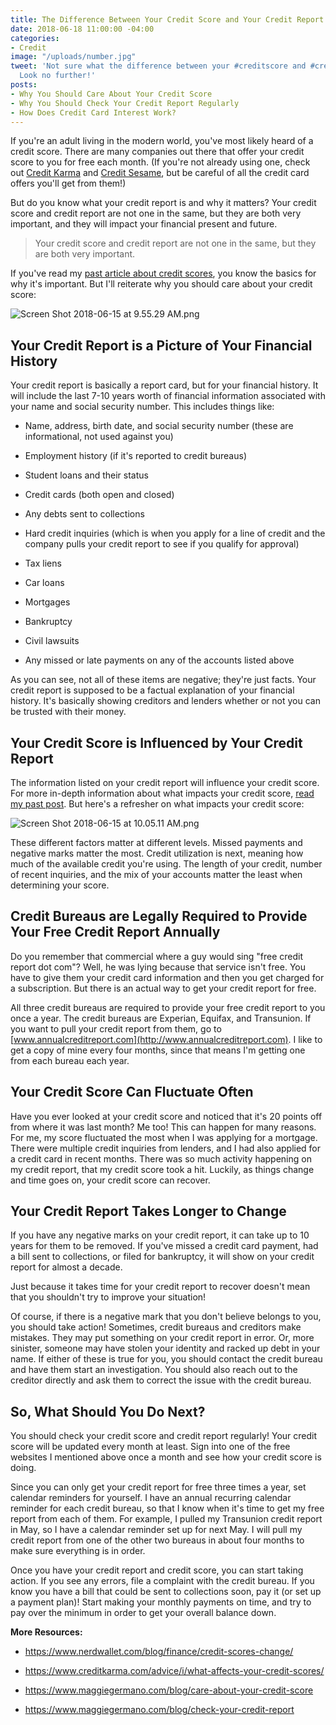 ```yaml
---
title: The Difference Between Your Credit Score and Your Credit Report
date: 2018-06-18 11:00:00 -04:00
categories:
- Credit
image: "/uploads/number.jpg"
tweet: 'Not sure what the difference between your #creditscore and #creditreport are?
  Look no further!'
posts:
- Why You Should Care About Your Credit Score
- Why You Should Check Your Credit Report Regularly
- How Does Credit Card Interest Work?
---
```


If you're an adult living in the modern world, you've most likely heard of a credit score. There are many companies out there that offer your credit score to you for free each month. (If you're not already using one, check out [Credit Karma](http://www.creditkarma.com) and [Credit Sesame](http://www.creditsesame.com), but be careful of all the credit card offers you'll get from them!)

But do you know what your credit report is and why it matters? Your credit score and credit report are not one in the same, but they are both very important, and they will impact your financial present and future.

> Your credit score and credit report are not one in the same, but they are both very important.

If you've read my [past article about credit scores](https://www.maggiegermano.com/blog/care-about-your-credit-score), you know the basics for why it's important. But I'll reiterate why you should care about your credit score: 

![Screen Shot 2018-06-15 at 9.55.29 AM.png](/uploads/Screen%20Shot%202018-06-15%20at%209.55.29%20AM.png)

## Your Credit Report is a Picture of Your Financial History

Your credit report is basically a report card, but for your financial history. It will include the last 7-10 years worth of financial information associated with your name and social security number. This includes things like:

* Name, address, birth date, and social security number (these are informational, not used against you)

* Employment history (if it's reported to credit bureaus)

* Student loans and their status

* Credit cards (both open and closed)

* Any debts sent to collections

* Hard credit inquiries (which is when you apply for a line of credit and the company pulls your credit report to see if you qualify for approval)

* Tax liens

* Car loans

* Mortgages

* Bankruptcy

* Civil lawsuits

* Any missed or late payments on any of the accounts listed above

As you can see, not all of these items are negative; they're just facts. Your credit report is supposed to be a factual explanation of your financial history. It's basically showing creditors and lenders whether or not you can be trusted with their money. 

## Your Credit Score is Influenced by Your Credit Report

The information listed on your credit report will influence your credit score. For more in-depth information about what impacts your credit score, [read my past post](https://www.maggiegermano.com/blog/care-about-your-credit-score). But here's a refresher on what impacts your credit score:

![Screen Shot 2018-06-15 at 10.05.11 AM.png](/uploads/Screen%20Shot%202018-06-15%20at%2010.05.11%20AM.png)

These different factors matter at different levels. Missed payments and negative marks matter the most. Credit utilization is next, meaning how much of the available credit you're using. The length of your credit, number of recent inquiries, and the mix of your accounts matter the least when determining your score. 

## Credit Bureaus are Legally Required to Provide Your Free Credit Report Annually

Do you remember that commercial where a guy would sing "free credit report dot com"? Well, he was lying because that service isn't free. You have to give them your credit card information and then you get charged for a subscription. But there is an actual way to get your credit report for free.

All three credit bureaus are required to provide your free credit report to you once a year. The credit bureaus are Experian, Equifax, and Transunion. If you want to pull your credit report from them, go to [www.annualcreditreport.com](http://www.annualcreditreport.com). I like to get a copy of mine every four months, since that means I'm getting one from each bureau each year.

## Your Credit Score Can Fluctuate Often

Have you ever looked at your credit score and noticed that it's 20 points off from where it was last month? Me too! This can happen for many reasons. For me, my score fluctuated the most when I was applying for a mortgage. There were multiple credit inquiries from lenders, and I had also applied for a credit card in recent months. There was so much activity happening on my credit report, that my credit score took a hit. Luckily, as things change and time goes on, your credit score can recover. 

## Your Credit Report Takes Longer to Change

If you have any negative marks on your credit report, it can take up to 10 years for them to be removed. If you've missed a credit card payment, had a bill sent to collections, or filed for bankruptcy, it will show on your credit report for almost a decade.

Just because it takes time for your credit report to recover doesn't mean that you shouldn't try to improve your situation! 

Of course, if there is a negative mark that you don't believe belongs to you, you should take action! Sometimes, credit bureaus and creditors make mistakes. They may put something on your credit report in error. Or, more sinister, someone may have stolen your identity and racked up debt in your name. If either of these is true for you, you should contact the credit bureau and have them start an investigation. You should also reach out to the creditor directly and ask them to correct the issue with the credit bureau.

## So, What Should You Do Next?

You should check your credit score and credit report regularly! Your credit score will be updated every month at least. Sign into one of the free websites I mentioned above once a month and see how your credit score is doing.

Since you can only get your credit report for free three times a year, set calendar reminders for yourself. I have an annual recurring calendar reminder for each credit bureau, so that I know when it's time to get my free report from each of them. For example, I pulled my Transunion credit report in May, so I have a calendar reminder set up for next May. I will pull my credit report from one of the other two bureaus in about four months to make sure everything is in order.

Once you have your credit report and credit score, you can start taking action. If you see any errors, file a complaint with the credit bureau. If you know you have a bill that could be sent to collections soon, pay it (or set up a payment plan)! Start making your monthly payments on time, and try to pay over the minimum in order to get your overall balance down. 

**More Resources:**

* https://www.nerdwallet.com/blog/finance/credit-scores-change/

* https://www.creditkarma.com/advice/i/what-affects-your-credit-scores/

* https://www.maggiegermano.com/blog/care-about-your-credit-score

* https://www.maggiegermano.com/blog/check-your-credit-report